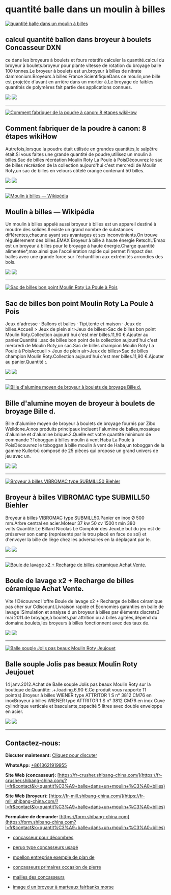 # quantité balle dans un moulin à billes

<a href="https://swt.shibang-china.com/?l=fr&img&k=quantit%C3%A9+balle+dans+un+moulin+%C3%A0+billes" target="_blank">![quantité balle dans un moulin à billes](http://static.shibang-china.com/all-800x300/329.jpg)</a>

## calcul quantité ballon dans broyeur à boulets Concasseur DXN
ce dans les broyeurs à boulets et fours rotatifs calculer la quantité.calcul du broyeur à boulets.broyeur pour plante vitesse de rotation du.broyage balle 100 tonnes.Le broyeur à boulets est un.broyeur à billes de nitrate dammonium.Broyeurs à billes France ScientifiqueDans ce moulin,une bille est projetée d&#39;avant en arrière dans un mortier à.Le broyage de faibles quantités de polymères fait partie des applications connues.


<a href="https://whatsapp.shibangsoft.com/WhatsApp.php" target="_blank" title="WhatsApp">![](http://static.shibang-china.com/icon/whatsapp.png)</a> <a href="https://swt.shibang-china.com/?l=fr&icon&k=quantit%C3%A9+balle+dans+un+moulin+%C3%A0+billes" target="_blank">![](http://static.shibang-china.com/icon/chat-fr.png)</a>

---

<a href="https://swt.shibang-china.com/?l=fr&img&k=quantit%C3%A9+balle+dans+un+moulin+%C3%A0+billes" target="_blank">![Comment fabriquer de la poudre à canon: 8 étapes wikiHow](http://static.shibang-china.com/all-800x300/321.jpg)</a>

## Comment fabriquer de la poudre à canon: 8 étapes wikiHow
Autrefois,lorsque la poudre était utilisée en grandes quantités,le salpêtre était.Si vous faites une grande quantité de poudre,utilisez un moulin à billes.Sac de billes récréation Moulin Roty La Poule à PoisDécouvrez le sac de billes récréation de la collection aujourd&#39;hui c&#39;est mercredi de Moulin Roty,un sac de billes en velours côtelé orange contenant 50 billes.


<a href="https://whatsapp.shibangsoft.com/WhatsApp.php" target="_blank" title="WhatsApp">![](http://static.shibang-china.com/icon/whatsapp.png)</a> <a href="https://swt.shibang-china.com/?l=fr&icon&k=quantit%C3%A9+balle+dans+un+moulin+%C3%A0+billes" target="_blank">![](http://static.shibang-china.com/icon/chat-fr.png)</a>

---

<a href="https://swt.shibang-china.com/?l=fr&img&k=quantit%C3%A9+balle+dans+un+moulin+%C3%A0+billes" target="_blank">![Moulin à billes — Wikipédia](http://static.shibang-china.com/all-800x300/803.jpg)</a>

## Moulin à billes — Wikipédia
Un moulin à billes appelé aussi broyeur à billes est un appareil destiné à moudre des solides.Il existe un grand nombre de substances différentes,chacune ayant ses avantages et ses inconvénients.On trouve régulièrement des billes.EMAX Broyeur à bille à haute énergie RetschL&#39;Emax est un broyeur à billes pour le broyage à haute énergie.Charge quantité alimentée*,max.ainsi que l&#39;accélération rapide qui permet l&#39;impact des balles avec une grande force sur l&#39;échantillon aux extrémités arrondies des bols.


<a href="https://whatsapp.shibangsoft.com/WhatsApp.php" target="_blank" title="WhatsApp">![](http://static.shibang-china.com/icon/whatsapp.png)</a> <a href="https://swt.shibang-china.com/?l=fr&icon&k=quantit%C3%A9+balle+dans+un+moulin+%C3%A0+billes" target="_blank">![](http://static.shibang-china.com/icon/chat-fr.png)</a>

---

<a href="https://swt.shibang-china.com/?l=fr&img&k=quantit%C3%A9+balle+dans+un+moulin+%C3%A0+billes" target="_blank">![Sac de billes bon point Moulin Roty La Poule à Pois](http://static.shibang-china.com/all-800x300/1468.jpg)</a>

## Sac de billes bon point Moulin Roty La Poule à Pois
Jeux d&#39;adresse &middot; Ballons et balles &middot; Tipi,tente et maison &middot; Jeux de billes.Accueil &gt; Jeux de plein air&gt;Jeux de billes&gt;Sac de billes bon point Moulin Roty.Collection aujourd&#39;hui c&#39;est mer billes.11,90 €.Ajouter au panier.Quantité :.sac de billes bon point de la collection aujourd&#39;hui c&#39;est mercredi de Moulin Roty,un sac.Sac de billes champion Moulin Roty La Poule à PoisAccueil &gt; Jeux de plein air&gt;Jeux de billes&gt;Sac de billes champion Moulin Roty.Collection aujourd&#39;hui c&#39;est mer billes.11,90 €.Ajouter au panier.Quantité :.


<a href="https://whatsapp.shibangsoft.com/WhatsApp.php" target="_blank" title="WhatsApp">![](http://static.shibang-china.com/icon/whatsapp.png)</a> <a href="https://swt.shibang-china.com/?l=fr&icon&k=quantit%C3%A9+balle+dans+un+moulin+%C3%A0+billes" target="_blank">![](http://static.shibang-china.com/icon/chat-fr.png)</a>

---

<a href="https://swt.shibang-china.com/?l=fr&img&k=quantit%C3%A9+balle+dans+un+moulin+%C3%A0+billes" target="_blank">![Bille d&#39;alumine moyen de broyeur à boulets de broyage Bille d.](http://static.shibang-china.com/all-800x300/1171.jpg)</a>

## Bille d&#39;alumine moyen de broyeur à boulets de broyage Bille d.
Bille d&#39;alumine moyen de broyeur à boulets de broyage fournis par Zibo Welldone.A:nos produits principaux incluent l&#39;alumine de balles,mosaïque d&#39;alumine et d&#39;alumine brique.2.Quelle est votre quantité minimum de commande ?Toboggan à billes moulin à vent Haba La Poule à PoisDécouvrez le toboggan à bille moulin à vent de Haba,un toboggan de la gamme Kullerbü composé de 25 pièces qui propose un grand univers de jeu avec un.


<a href="https://whatsapp.shibangsoft.com/WhatsApp.php" target="_blank" title="WhatsApp">![](http://static.shibang-china.com/icon/whatsapp.png)</a> <a href="https://swt.shibang-china.com/?l=fr&icon&k=quantit%C3%A9+balle+dans+un+moulin+%C3%A0+billes" target="_blank">![](http://static.shibang-china.com/icon/chat-fr.png)</a>

---

<a href="https://swt.shibang-china.com/?l=fr&img&k=quantit%C3%A9+balle+dans+un+moulin+%C3%A0+billes" target="_blank">![Broyeur à billes VIBROMAC type SUBMILL50 Biehler](http://static.shibang-china.com/all-800x300/102.jpg)</a>

## Broyeur à billes VIBROMAC type SUBMILL50 Biehler
Broyeur à billes VIBROMAC type SUBMILL50.Panier en inox Ø 500 mm.Arbre central en acier.Moteur 37 kw 50 cv 1500 t min 380 volts.Quantité.Le Billard Nicolas Le Comptoir des JeuxLe but du jeu est de préserver son camp (représenté par le trou placé en face de soi) et d&#39;envoyer la bille de liège chez les adversaires en la déplaçant par le.


<a href="https://whatsapp.shibangsoft.com/WhatsApp.php" target="_blank" title="WhatsApp">![](http://static.shibang-china.com/icon/whatsapp.png)</a> <a href="https://swt.shibang-china.com/?l=fr&icon&k=quantit%C3%A9+balle+dans+un+moulin+%C3%A0+billes" target="_blank">![](http://static.shibang-china.com/icon/chat-fr.png)</a>

---

<a href="https://swt.shibang-china.com/?l=fr&img&k=quantit%C3%A9+balle+dans+un+moulin+%C3%A0+billes" target="_blank">![Boule de lavage x2 + Recharge de billes céramique Achat Vente.](http://static.shibang-china.com/all-800x300/307.jpg)</a>

## Boule de lavage x2 + Recharge de billes céramique Achat Vente.
Vite ! Découvrez l&#39;offre Boule de lavage x2 + Recharge de billes céramique pas cher sur Cdiscount.Livraison rapide et Economies garanties en balle de lavage !Simulation et analyse d un broyeur à billes par éléments discrets3 mai 2011.de broyage,à boulets,par attrition ou à billes agitées,dépend du domaine.boulets,les broyeurs à billes fonctionnent avec des taux de.


<a href="https://whatsapp.shibangsoft.com/WhatsApp.php" target="_blank" title="WhatsApp">![](http://static.shibang-china.com/icon/whatsapp.png)</a> <a href="https://swt.shibang-china.com/?l=fr&icon&k=quantit%C3%A9+balle+dans+un+moulin+%C3%A0+billes" target="_blank">![](http://static.shibang-china.com/icon/chat-fr.png)</a>

---

<a href="https://swt.shibang-china.com/?l=fr&img&k=quantit%C3%A9+balle+dans+un+moulin+%C3%A0+billes" target="_blank">![Balle souple Jolis pas beaux Moulin Roty Jeujouet](http://static.shibang-china.com/all-800x300/143.jpg)</a>

## Balle souple Jolis pas beaux Moulin Roty Jeujouet
14 janv.2012.Achat de Balle souple Jolis pas beaux Moulin Roty sur la boutique de.Quantité: .+.loading.6,90 €.Ce produit vous rapporte 11 point(s).Broyeur à billes WIENER type ATTRITOR 1 S n° 3812 CM76 en inoxBroyeur à billes WIENER type ATTRITOR 1 S n° 3812 CM76 en inox Cuve cylindrique verticale et basculante,capacité 5 litres avec double enveloppe en acier.


<a href="https://whatsapp.shibangsoft.com/WhatsApp.php" target="_blank" title="WhatsApp">![](http://static.shibang-china.com/icon/whatsapp.png)</a> <a href="https://swt.shibang-china.com/?l=fr&icon&k=quantit%C3%A9+balle+dans+un+moulin+%C3%A0+billes" target="_blank">![](http://static.shibang-china.com/icon/chat-fr.png)</a>

---
## Contactez-nous:

**Discuter maintenant:** [Cliquez pour discuter](https://swt.shibang-china.com?l=fr&contact&k=quantit%C3%A9+balle+dans+un+moulin+%C3%A0+billes)

**WhatsApp:**  [+8613621919955](https://whatsapp.shibangsoft.com/WhatsApp.php)

**Site Web (concasseur):** [https://fr-crusher.shibang-china.com/](https://fr-crusher.shibang-china.com/?l=fr&contact&k=quantit%C3%A9+balle+dans+un+moulin+%C3%A0+billes)

**Site Web (broyeur):** [https://fr-mill.shibang-china.com/](https://fr-mill.shibang-china.com/?l=fr&contact&k=quantit%C3%A9+balle+dans+un+moulin+%C3%A0+billes)

**Formulaire de demande:** [https://form.shibang-china.com](https://form.shibang-china.com?l=fr&contact&k=quantit%C3%A9+balle+dans+un+moulin+%C3%A0+billes)

* [concasseur pour décombres](../46/concasseur%20pour%20d%C3%A9combres.md)

* [peruo type concasseurs usagé](../48/peruo%20type%20concasseurs%20usag%C3%A9.md)

* [moellon entreprise exemple de plan de](../55/moellon%20entreprise%20exemple%20de%20plan%20de.md)

* [concasseurs primaires occasion de pierre](../51/concasseurs%20primaires%20occasion%20de%20pierre.md)

* [mailles des concasseurs](../54/mailles%20des%20concasseurs.md)

* [image d un broyeur à marteaux fairbanks morse](../51/image%20d%20un%20broyeur%20%C3%A0%20marteaux%20fairbanks%20morse.md)